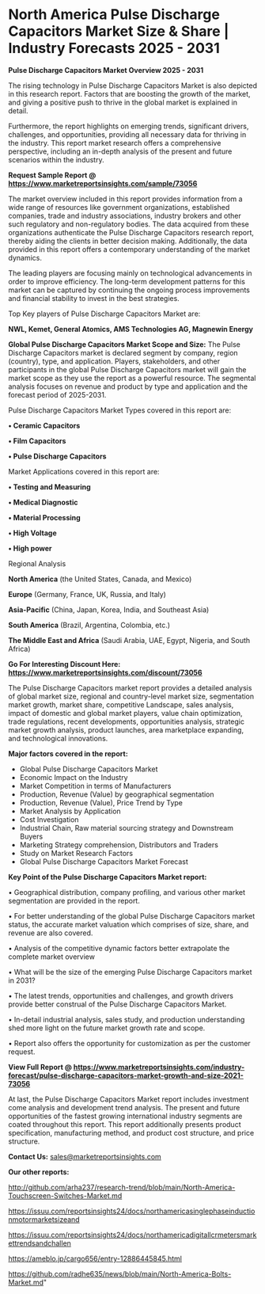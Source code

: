 # North America Pulse Discharge Capacitors Market Size & Share | Industry Forecasts 2025 - 2031

<Strong> Pulse Discharge Capacitors Market Overview 2025 - 2031</strong>

The rising technology in Pulse Discharge Capacitors Market is also depicted in this research report. Factors that are boosting the growth of the market, and giving a positive push to thrive in the global market is explained in detail.

Furthermore, the report highlights on emerging trends, significant drivers, challenges, and opportunities, providing all necessary data for thriving in the industry. This report market research offers a comprehensive perspective, including an in-depth analysis of the present and future scenarios within the industry.

<strong>Request Sample Report @ <a href=https://www.marketreportsinsights.com/sample/73056>https://www.marketreportsinsights.com/sample/73056</a></strong>

The market overview included in this report provides information from a wide range of resources like government organizations, established companies, trade and industry associations, industry brokers and other such regulatory and non-regulatory bodies. The data acquired from these organizations authenticate the Pulse Discharge Capacitors research report, thereby aiding the clients in better decision making. Additionally, the data provided in this report offers a contemporary understanding of the market dynamics.

The leading players are focusing mainly on technological advancements in order to improve efficiency. The long-term development patterns for this market can be captured by continuing the ongoing process improvements and financial stability to invest in the best strategies.

Top Key players of Pulse Discharge Capacitors Market are:

<strong>NWL, Kemet, General Atomics, AMS Technologies AG, Magnewin Energy</strong>

<strong><b>Global Pulse Discharge Capacitors Market Scope and Size:</b></strong>
The Pulse Discharge Capacitors market is declared segment by company, region (country), type, and application. Players, stakeholders, and other participants in the global Pulse Discharge Capacitors market will gain the market scope as they use the report as a powerful resource. The segmental analysis focuses on revenue and product by type and application and the forecast period of 2025-2031.

Pulse Discharge Capacitors Market Types covered in this report are:

<strong>• Ceramic Capacitors

• Film Capacitors

• Pulse Discharge Capacitors</strong>

Market Applications covered in this report are:

<strong>• Testing and Measuring

• Medical Diagnostic

• Material Processing

• High Voltage

• High power</strong> 

Regional Analysis

<strong>North America</strong> (the United States, Canada, and Mexico)

<strong>Europe</strong> (Germany, France, UK, Russia, and Italy)

<strong>Asia-Pacific</strong> (China, Japan, Korea, India, and Southeast Asia)

<strong>South America</strong> (Brazil, Argentina, Colombia, etc.)

<strong>The Middle East and Africa</strong> (Saudi Arabia, UAE, Egypt, Nigeria, and South Africa)

<strong>Go For Interesting Discount Here: <a href=https://www.marketreportsinsights.com/discount/73056>https://www.marketreportsinsights.com/discount/73056</a></strong>

The Pulse Discharge Capacitors market report provides a detailed analysis of global market size, regional and country-level market size, segmentation market growth, market share, competitive Landscape, sales analysis, impact of domestic and global market players, value chain optimization, trade regulations, recent developments, opportunities analysis, strategic market growth analysis, product launches, area marketplace expanding, and technological innovations.

<strong><b>Major factors covered in the report:</b></strong>
<ul>
  <li>Global Pulse Discharge Capacitors Market </li>
  <li>Economic Impact on the Industry</li>
  <li>Market Competition in terms of Manufacturers</li>
  <li>Production, Revenue (Value) by geographical segmentation</li>
  <li>Production, Revenue (Value), Price Trend by Type</li>
  <li>Market Analysis by Application</li>
  <li>Cost Investigation</li>
  <li>Industrial Chain, Raw material sourcing strategy and Downstream Buyers</li>
  <li>Marketing Strategy comprehension, Distributors and Traders</li>
  <li>Study on Market Research Factors</li>
  <li>Global Pulse Discharge Capacitors Market Forecast</li>
</ul>

<strong><b>Key Point of the Pulse Discharge Capacitors Market report:</b></strong>

• Geographical distribution, company profiling, and various other market segmentation are provided in the report.

• For better understanding of the global Pulse Discharge Capacitors market status, the accurate market valuation which comprises of size, share, and revenue are also covered.

• Analysis of the competitive dynamic factors better extrapolate the complete market overview

• What will be the size of the emerging Pulse Discharge Capacitors market in 2031?

• The latest trends, opportunities and challenges, and growth drivers provide better construal of the Pulse Discharge Capacitors Market.

• In-detail industrial analysis, sales study, and production understanding shed more light on the future market growth rate and scope.

• Report also offers the opportunity for customization as per the customer request.

<strong><b>View Full Report @ <a href=https://www.marketreportsinsights.com/industry-forecast/pulse-discharge-capacitors-market-growth-and-size-2021-73056>https://www.marketreportsinsights.com/industry-forecast/pulse-discharge-capacitors-market-growth-and-size-2021-73056</a></b></strong>


At last, the Pulse Discharge Capacitors Market report includes investment come analysis and development trend analysis. The present and future opportunities of the fastest growing international industry segments are coated throughout this report. This report additionally presents product specification, manufacturing method, and product cost structure, and price structure.

<strong>Contact Us:</strong>
sales@marketreportsinsights.com

<strong>Our other reports:</strong>

<a href=http://github.com/arha237/research-trend/blob/main/North-America-Touchscreen-Switches-Market.md>http://github.com/arha237/research-trend/blob/main/North-America-Touchscreen-Switches-Market.md</a>

<a href=https://issuu.com/reportsinsights24/docs/northamericasinglephaseinductionmotormarketsizeand>https://issuu.com/reportsinsights24/docs/northamericasinglephaseinductionmotormarketsizeand</a>

<a href=https://issuu.com/reportsinsights24/docs/northamericadigitallcrmetersmarkettrendsandchallen>https://issuu.com/reportsinsights24/docs/northamericadigitallcrmetersmarkettrendsandchallen</a>

<a href=https://ameblo.jp/cargo656/entry-12886445845.html>https://ameblo.jp/cargo656/entry-12886445845.html</a>

<a href=https://github.com/radhe635/news/blob/main/North-America-Bolts-Market.md>https://github.com/radhe635/news/blob/main/North-America-Bolts-Market.md</a>"
